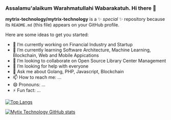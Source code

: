 ### Assalamu'alaikum Warahmatullahi Wabarakatuh. Hi there 👋


**mytrix-technology/mytrix-technology** is a ✨ _special_ ✨ repository because its `README.md` (this file) appears on your GitHub profile.

Here are some ideas to get you started:

- 🔭 I’m currently working on Financial Industry and Startup
- 🌱 I’m currently learning Software Architecture, Machine Learning, Blockchain, Web and Mobile Appications
- 👯 I’m looking to collaborate on Open Source Library Center Management
- 🤔 I’m looking for help with everyone
- 💬 Ask me about Golang, PHP, Javascript, Blockchain
- 📫 How to reach me: ...
- 😄 Pronouns: ...
- ⚡ Fun fact: ...

<!-- [![trophy](https://github-profile-trophy.vercel.app/?username=mytrix-technology)](https://github.com/ryo-ma/github-profile-trophy) -->

[![Top Langs](https://github-readme-stats.vercel.app/api/top-langs/?username=mytrix-technology&show_icons=true&theme=cobalt)](https://github.com/anuraghazra/github-readme-stats)

[![Mytix Technology GitHub stats](https://github-readme-stats.vercel.app/api?username=mytrix-technology&show_icons=true&theme=onedark)](https://github.com/anuraghazra/github-readme-stats)

